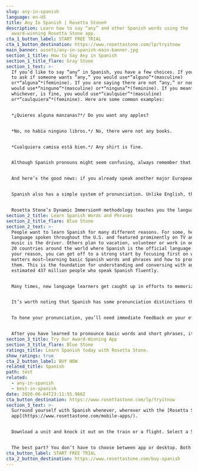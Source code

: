 ```yaml
---
slug: any-in-spanish
language: en-US
title: Any In Spanish | Rosetta Stone®
description: Learn how to say “any” and other Spanish words using the
  award-winning Rosetta Stone app.
cta_1_button_label: START FREE TRIAL
cta_1_button_destination: https://www.rosettastone.com/lp/tryitnow
main_banner: assets/any-in-spanish-main-banner.jpg
section_1_title: How to Say Any in Spanish
section_1_title_flare: Gray Stone
section_1_text: >-
  If you’d like to say “any” in Spanish, you have a few choices. If you intend
  to ask if someone wants “any,” you would use*“alguno”*(masculine)
  or*“alguna”*(feminine). If you are saying there are not “any,” or none, you
  would use*“ninguno”*(masculine) or*“ninguna”*(feminine). If you mean*any,*or
  whichever, is fine, you would use*“caulquier”*(masculine)
  or*“caulquiera”*(feminine). Here are some common examples:


  *¿Quieres alguna manzanas?*/ Do you want any apples?


  *No, no había ninguno libros.*/ No, there were not any books.


  *Cualquiera camisa está bien.*/ Any shirt is fine.


  Although Spanish pronouns might seem confusing, always remember that you don’t have to tackle them all at once. Even with a common word like “any,” getting comfortable with one option will likely work well in most circumstances. After you’re acclimated, you can slowly incorporate other pronouns with more nuanced meanings.


  And here’s the good news: if you already speak another major European language, learning Spanish is most likely attainable. Because English, just like Italian and French, has deep roots in Latin, these languages all share thousands of words with contemporary Spanish. These shared words are called cognates and have significant similarities in spelling and/or pronunciation. That’s why you’ll find English words like “opinion” that are identical or nearly-so in French*(opinion)*, Italian*(opinione),and*Spanish*(opinión)*.


  Spanish also has a simple system of pronunciation. Unlike English, there are only a few irregularities. The standard Spanish alphabet is also a near-exact match to English. It just has 29 letters instead of the 26 you’re used to. The extra three are:*ch (chay), ll (elle),*and*ñ (eñe)*.


  Rosetta Stone’s Dynamic Immersion® methodology teaches you the language, not just the words. What makes it effective is that we prepare you to use your new language in your everyday life. So, it’s not just about the features, but what you’re able to do because of them. It helps you get ready to handle situations with confidence.
section_2_title: Learn Spanish Words and Phrases
section_2_title_flare: Blue Stone
section_2_text: >-
  People want to learn Spanish for many different reasons. For some, hearing the
  language spoken throughout the U.S. and featured prominently on TV and in
  music is the driver. Others plan to vacation, volunteer or work in one of the
  20 countries around the world where Spanish is the official language. Whatever
  your reason, you can get off to a strong start by focusing first on what
  matters most—learning basic Spanish words and phrases and how to pronounce
  them. This is the foundation for understanding and conversing with any of the
  estimated 437 million people who speak Spanish fluently.


  Many times, new language learners get caught up in efforts to memorize long lists of Spanish words and phrases. And then they find themselves frustrated, unable to understand or be understood in everyday Spanish conversations. That’s why it’s important to learn to pronounce and understand commonly used Spanish words and phrases, so you can feel comfortable and confident speaking with locals.


  It’s worth noting that Spanish has some pronunciation distinctions that can make it a bit of a challenge for new learners. As one example, the letter*r*is pronounced differently and takes some practice for most new learners. This distinct sound is formed by tapping the tip of the tongue on the roof of the mouth, about a third of the way back in the mouth. Some Spanish language experts counsel new learners to practice making the “tt” sound, as it sounds in the English word butter.


  To hone your pronunciation, you’ll need immediate feedback on your efforts. Feedback will guide you in making needed corrections. Then you can practice until your mouth is able to readily shape the sounds that make up the language. Rosetta Stone helps you get it right in a snap with our TruAccent™ speech engine, which instantly compares your voice to native and non-native speakers to give you real-time pronunciation feedback. It’s also adjustable, which allows you to fine-tune your accent. TruAccent is among the most powerful tools for helping you learn and speak the Spanish language.


  After you have learned to pronounce basic words and short phrases, it’s a natural transition to move to the longer phrases that make up so much of everyday conversation. Rosetta Stone’s brief, 10-minute lessons are built in just this way, first teaching the basics, then tackling the longer phrases. This approach helps you acquire the skills to speak Spanish with confidence.
section_3_title: Try Our Award-Winning App
section_3_title_flare: Blue Stone
ratings_title: Learn Spanish today with Rosetta Stone.
show_ratings: true
cta_2_button_label: BUY NOW
related_title: Spanish
path: test
related:
  - any-in-spanish
  - best-in-spanish
date: 2020-06-04T23:11:55.966Z
cta_button_destination: https://www.rosettastone.com/lp/tryitnow
section_3_text: >-
  Surround yourself with Spanish whenever, wherever with the [Rosetta Stone
  app](https://www.rosettastone.com/mobile-apps/).


  Download a unit and knock it out on the train or a flight. Select a 5-10 minute lesson and sneak it in while you wait in line or for your ride to show up. And explore dynamic features, like Seek and Speak, where you can point at an object in the real world and get a [translation](https://rosettastone.com/translate).


  The best part? You don’t have to choose between app or desktop. Both come with your subscription and sync, so you can switch between devices seamlessly.
cta_button_label: START FREE TRIAL
cta_2_button_destination: https://www.rosettastone.com/buy-spanish
---
```

